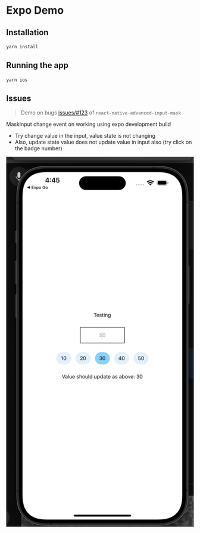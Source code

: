 # Expo Demo

## Installation

```bash
yarn install
```

## Running the app

```bash
yarn ios
```

## Issues

> Demo on bugs [issues/#123](https://github.com/IvanIhnatsiuk/react-native-advanced-input-mask/issues/113) of `react-native-advanced-input-mask`

MaskInput change event on working using expo development build

- Try change value in the input, value state is not changing
- Also, update state value does not update value in input also (try click on the badge number)

![screenshot](./screenshot.png)

